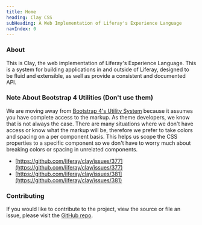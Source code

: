```yaml
---
title: Home
heading: Clay CSS
subHeading: A Web Implementation of Liferay's Experience Language
navIndex: 0
---
```


### About

This is Clay, the web implementation of Liferay's Experience Language. This is a system for building applications in and outside of Liferay, designed to be fluid and extensible, as well as provide a consistent and documented API.

### Note About Bootstrap 4 Utilities (Don't use them)

We are moving away from [Bootstrap 4's Utility System](http://getbootstrap.com/docs/4.0/utilities) because it assumes you have complete access to the markup. As theme developers, we know that is not always the case. There are many situations where we don't have access or know what the markup will be, therefore we prefer to take colors and spacing on a per component basis. This helps us scope the CSS properties to a specific component so we don't have to worry much about breaking colors or spacing in unrelated components.

-   [https://github.com/liferay/clay/issues/377](https://github.com/liferay/clay/issues/377)
-   [https://github.com/liferay/clay/issues/381](https://github.com/liferay/clay/issues/381)

### Contributing

If you would like to contribute to the project, view the source or file an issue, please visit the [GitHub repo](https://github.com/liferay/clay).
